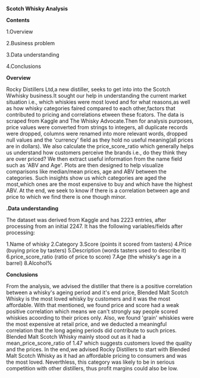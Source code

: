 **Scotch Whisky Analysis**

**Contents**

1.Overview

2.Business problem

3.Data understanding

4.Conclusions

**Overview**

Rocky Distillers Ltd,a new distiller, seeks to get into into the Scotch Wwhisky business.It sought our help in understanding the current market situation i.e., which whiskies were 
most loved and for what reasons,as well as how whisky categories faired compared to each other,factors that contributed to pricing and correlations etween these fcators.
The data is scraped from Kaggle and The Whisky Advocate.Then for analysis purposes, price values  were converted from strings to integers, all duplicate records were dropped, columns were renamed into more relevant words,
dropped null values and the 'currency' field as they hold no useful meaning(all prices are in dollars).
We also calculate the price_score_ratio which generally helps us understand how customers perceive the brands i.e., do they think they are over priced? We then extract useful information from the name field such as 'ABV and Age'.
Plots are then designed to help visualize comparisons like median/mean prices, age and ABV between the categories. Such insights show us which categories are aged the most,which ones are the most expensive to buy and which have the highest ABV.
At the end, we seek to know if there is a correlation between age and price to which we find there is one though minor.

**.Data understanding**

The dataset was derived from Kaggle and has 2223 entries, after processing from an initial 2247. It has the following variables/fields after processing:

1.Name of whisky
2.Category
3.Score (points it scored from tasters)
4.Price (buying price by tasters)
5.Description (words tasters used to describe it)
6.price_score_ratio (ratio of price to score)
7.Age (the whisky's age in a barrel)
8.Alcohol% 

**Conclusions**

From the analysis, we advised the distiller that there is a positive correlation between a whisky's ageing period and it's end price, Blended Malt Scotch Whisky is the most loved whisky by customers and  it was the most affordable.
With that mentioned, we found price and score had a weak positive correlation which means we can't strongly say people scored whiskies acoording to their prices only.
Also, we found 'grain' whiskies were the most expensive at retail price, and we deducted a meaningful correlation that the long ageing periods did contribute to such prices.
Blended Malt Scotch Whisky mainly stood out as it had a mean_price_score_ratio of 1.47 which suggests customers loved the quality and the prices.
In the end,we advised Rocky Distillers to start with Blended Malt Scotch Whisky as it had an affordable pricing to consumers and was the most loved.
Neverthless, this category was likely to be in serious competition with other distillers, thus profit margins could also be low.



